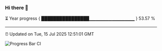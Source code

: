 ### Hi there 👋

⏳ Year progress { ████████████████▁▁▁▁▁▁▁▁▁▁▁▁▁▁ } 53.57 %

---

⏰ Updated on Tue, 15 Jul 2025 12:51:01 GMT

![Progress Bar CI](https://github.com/liununu/liununu/workflows/Progress%20Bar%20CI/badge.svg)
